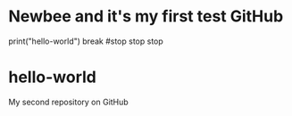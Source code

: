 # Newbee and it's my first test GitHub 
print("hello-world")
break
#stop stop stop
# hello-world
My second repository on GitHub

